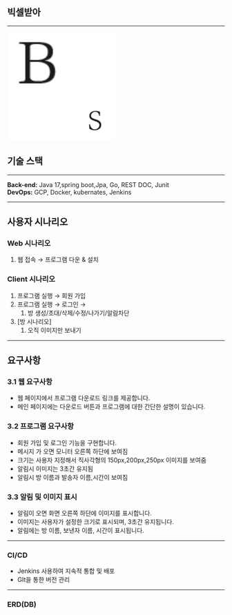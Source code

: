 
## 빅셀받아 

---

![Bigxel.png](Bigxel.png)


## 기술 스택

---

**Back-end:** Java 17,spring boot,Jpa, Go, REST DOC, Junit <br>
**DevOps:** GCP, Docker, kubernates, Jenkins <br>


---

## 사용자 시나리오

### Web 시나리오

1. 웹 접속 → 프로그램 다운 & 설치

### Client 시나리오

1. 프로그램 실행 → 회원 가입
2. 프로그램 실행 → 로그인 →
    1. 방 생성/초대/삭제/수정/나가기/알람차단
3. [방 시나리오]
    1. 오직 이미지만 보내기

---

## 요구사항

### 3.1 웹 요구사항

- 웹 페이지에서 프로그램 다운로드 링크를 제공합니다.
- 메인 페이지에는 다운로드 버튼과 프로그램에 대한 간단한 설명이 있습니다.

### 3.2 프로그램 요구사항

- 회원 가입 및 로그인 기능을 구현합니다.
- 메시지 가 오면 모니터 오른쪽 하단에 보여짐
- 크기는 사용자 지정해서 직사각형의 150px,200px,250px 이미지를 보여줌
- 알림시 이미지는 3초간 유지됨
- 알림시 방 이름과 발송자 이름,시간이 보여짐

### 3.3 알림 및 이미지 표시

- 알림이 오면 화면 오른쪽 하단에 이미지를 표시합니다.
- 이미지는 사용자가 설정한 크기로 표시되며, 3초간 유지됩니다.
- 알림에는 방 이름, 보낸자 이름, 시간이 표시됩니다.

---

### CI/CD
- Jenkins 사용하여 지속적 통합 및 배포
- GIt을 통한 버전 관리

---

### ERD(DB)


